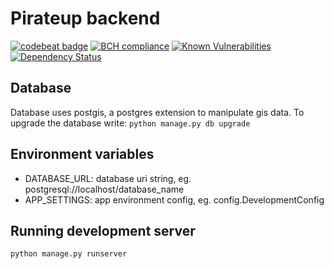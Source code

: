 # Pirateup backend

[![codebeat badge](https://codebeat.co/badges/3de06d04-058a-40f4-a71a-f89600342537)](https://codebeat.co/projects/github-com-pirateup-back-dev)
[![BCH compliance](https://bettercodehub.com/edge/badge/pirateup/back?branch=dev)](https://bettercodehub.com/)
[![Known Vulnerabilities](https://snyk.io/test/github/pirateup/back/badge.svg)](https://snyk.io/test/github/pirateup/back)
[![Dependency Status](https://gemnasium.com/badges/github.com/pirateup/back.svg)](https://gemnasium.com/github.com/pirateup/back)

## Database

Database uses postgis, a postgres extension to manipulate gis data. To upgrade the database write: `python manage.py db upgrade`

## Environment variables

+ DATABASE_URL: database uri string, eg. postgresql://localhost/database_name
+ APP_SETTINGS: app environment config, eg. config.DevelopmentConfig


## Running development server

`python manage.py runserver`

